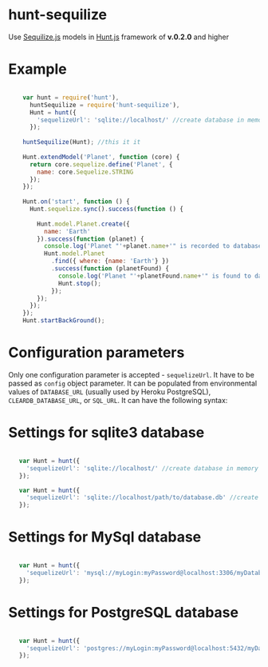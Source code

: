 hunt-sequilize
==============

Use [Sequilize.js](http://sequelizejs.com/) models in [Hunt.js](https://huntjs.herokuapp.com/) framework of **v.0.2.0** and higher

Example
==============

```javascript

    var hunt = require('hunt'),
      huntSequilize = require('hunt-sequilize'),
      Hunt = hunt({
        'sequelizeUrl': 'sqlite://localhost/' //create database in memory
      });
    
    huntSequilize(Hunt); //this it it
    
    Hunt.extendModel('Planet', function (core) {
      return core.sequelize.define('Planet', {
        name: core.Sequelize.STRING
      });
    });
    
    Hunt.on('start', function () {
      Hunt.sequelize.sync().success(function () {
    
        Hunt.model.Planet.create({
          name: 'Earth'
        }).success(function (planet) {
          console.log('Planet "'+planet.name+'" is recorded to database');
          Hunt.model.Planet
            .find({ where: {name: 'Earth'} })
            .success(function (planetFound) {
              console.log('Planet "'+planetFound.name+'" is found to database');
              Hunt.stop();
            });
        });
      });
    });
    Hunt.startBackGround();


```

Configuration parameters
==============

Only one configuration parameter is accepted - `sequelizeUrl`. It have to be passed as `config` object parameter.
It can be populated from environmental values of `DATABASE_URL` (usually used by Heroku PostgreSQL),
`CLEARDB_DATABASE_URL`, or `SQL_URL`. It can have the following syntax:


Settings for sqlite3 database
==============

```javascript

   var Hunt = hunt({
     'sequelizeUrl': 'sqlite://localhost/' //create database in memory
   });

   var Hunt = hunt({
     'sequelizeUrl': 'sqlite://localhost/path/to/database.db' //create database in a local file
   });


```


Settings for MySql database
==============

```javascript

   var Hunt = hunt({
     'sequelizeUrl': 'mysql://myLogin:myPassword@localhost:3306/myDatabaseName'
   });


```


Settings for PostgreSQL database
==============

```javascript

   var Hunt = hunt({
     'sequelizeUrl': 'postgres://myLogin:myPassword@localhost:5432/myDatabaseName'
   });


```